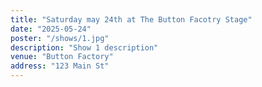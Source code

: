 ```yaml
---
title: "Saturday may 24th at The Button Facotry Stage"
date: "2025-05-24"
poster: "/shows/1.jpg"
description: "Show 1 description"
venue: "Button Factory"
address: "123 Main St"
---
```

